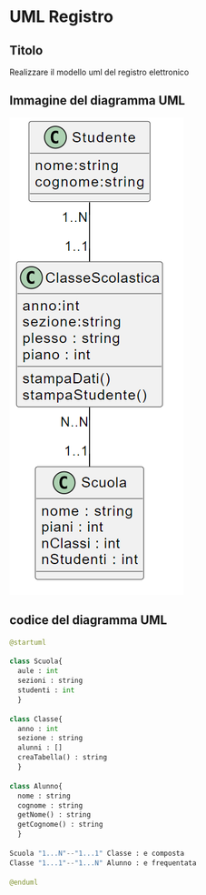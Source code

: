 # UML Registro

## Titolo
Realizzare il modello uml del registro elettronico

## Immagine del diagramma UML
![Cacciatore](https://github.com/isissmorciano/2223_4M/blob/main/Esercizi%20UML/Esercizio%20003/003_RegistroUML.png?raw=true)

## codice del diagramma UML

``` python
@startuml

class Scuola{
  aule : int
  sezioni : string
  studenti : int
  }

class Classe{
  anno : int
  sezione : string
  alunni : []
  creaTabella() : string
  }

class Alunno{
  nome : string
  cognome : string
  getNome() : string
  getCognome() : string
  }

Scuola "1...N"--"1...1" Classe : e composta 
Classe "1...1"--"1...N" Alunno : e frequentata

@enduml
```
